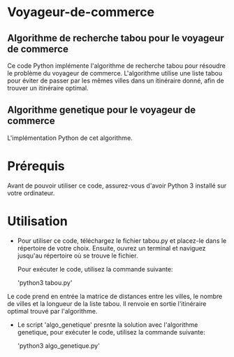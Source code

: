# Voyageur-de-commerce

## Algorithme de recherche tabou pour le voyageur de commerce

Ce code Python implémente l'algorithme de recherche tabou pour résoudre le problème du voyageur de commerce. L'algorithme utilise une liste tabou pour éviter de passer par les mêmes villes dans un itinéraire donné, afin de trouver un itinéraire optimal.

## Algorithme genetique pour le voyageur de commerce 

L'implémentation Python de cet algorithme.

# Prérequis

Avant de pouvoir utiliser ce code, assurez-vous d'avoir Python 3 installé sur votre ordinateur.

# Utilisation

- Pour utiliser ce code, téléchargez le fichier tabou.py et placez-le dans le répertoire de votre choix. Ensuite, ouvrez un terminal et naviguez jusqu'au répertoire où se trouve le fichier.

  Pour exécuter le code, utilisez la commande suivante: 

  'python3 tabou.py'

Le code prend en entrée la matrice de distances entre les villes, le nombre de villes et la longueur de la liste tabou. Il renvoie en sortie l'itinéraire optimal trouvé par l'algorithme.

- Le script 'algo_genetique' presnte la solution avec l'algorithme genetique, pour exécuter le code, utilisez la commande suivante: 

  'python3 algo_genetique.py'

